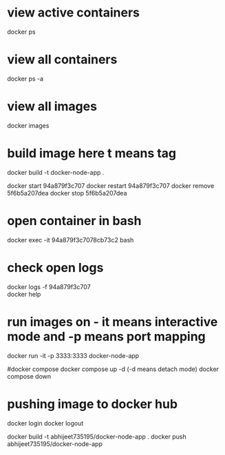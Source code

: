 
# view active containers 
docker ps 

# view all containers
docker ps -a 

# view all images
docker images 

# build image here t means tag
docker build -t docker-node-app . 

docker start 94a879f3c707 
docker restart 94a879f3c707
docker remove 5f6b5a207dea
docker stop 5f6b5a207dea

# open container in bash
docker exec -it 94a879f3c7078cb73c2 bash 

# check open logs
docker logs -f 94a879f3c707  
docker help 

# run images on - it means interactive mode and -p means port mapping
docker run -it -p 3333:3333 docker-node-app   

#docker compose
docker compose up -d (-d means detach mode)
docker compose down 

# pushing image to docker hub
docker login 
docker logout

docker build -t abhijeet735195/docker-node-app .
docker push abhijeet735195/docker-node-app



